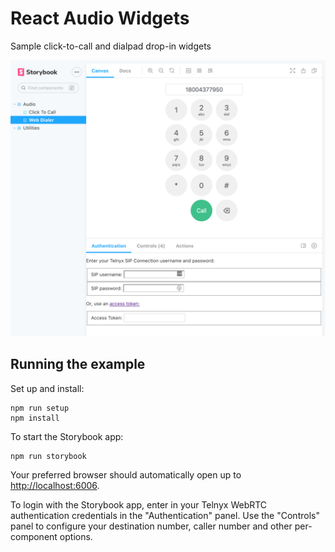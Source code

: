 # React Audio Widgets

Sample click-to-call and dialpad drop-in widgets

![Web Dialer](./storybook-screenshot.png)

## Running the example

Set up and install:

```
npm run setup
npm install
```

To start the Storybook app:

```
npm run storybook
```

Your preferred browser should automatically open up to <http://localhost:6006>.

To login with the Storybook app, enter in your Telnyx WebRTC authentication credentials in the "Authentication" panel. Use the "Controls" panel to configure your destination number, caller number and other per-component options.
